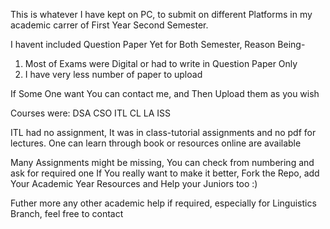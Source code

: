 This is whatever I have kept on PC, to submit on different Platforms in my academic carrer of First Year Second Semester. 

I havent included Question Paper Yet for Both Semester, Reason Being-
1. Most of Exams were Digital or had to write in Question Paper Only
2. I have very less number of paper to upload

If Some One want You can contact me, and Then Upload them as you wish

Courses were: DSA CSO ITL CL LA ISS

ITL had no assignment, It was in class-tutorial assignments and no pdf for lectures. One can learn through book or resources online are available

Many Assignments might be missing, You can check from numbering and ask for required one
If You really want to make it better, Fork the Repo, add Your Academic Year Resources and Help your Juniors too :)

Futher more any other academic help if required, especially for Linguistics Branch, feel free to contact
